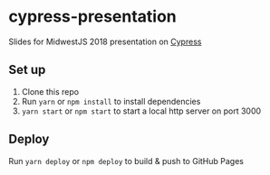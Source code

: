 # cypress-presentation

Slides for MidwestJS 2018 presentation on [Cypress](https://www.cypress.io)

## Set up

1.  Clone this repo
1.  Run `yarn` or `npm install` to install dependencies
1.  `yarn start` or `npm start` to start a local http server on port 3000

## Deploy

Run `yarn deploy` or `npm deploy` to build & push to GitHub Pages
